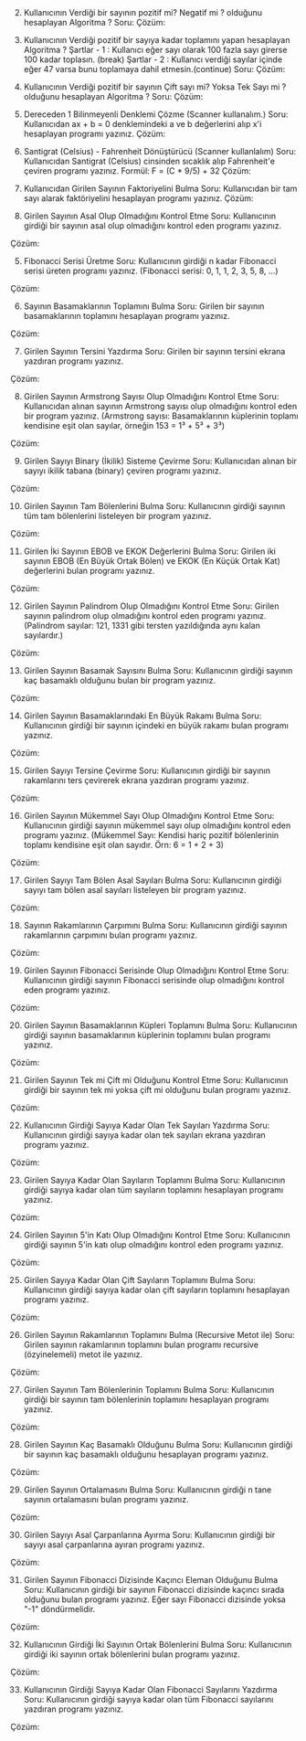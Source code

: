 ##  
2. Kullanıcının Verdiği bir sayının pozitif mi? Negatif mi ? olduğunu hesaplayan Algoritma ?
      Soru:
      Çözüm:

1.  Kullanıcının Verdiği pozitif bir sayıya kadar toplamını yapan hesaplayan Algoritma ?
Şartlar - 1 : Kullanıcı eğer sayı olarak  100  fazla sayı girerse 100 kadar toplasın. (break)
Şartlar - 2 : Kullanıcı verdiği sayılar içinde eğer 47 varsa bunu toplamaya dahil etmesin.(continue)
    Soru:
    Çözüm:

1.  Kullanıcının Verdiği pozitif bir sayının Çift sayı mi? Yoksa Tek Sayı mi ? olduğunu hesaplayan Algoritma ?
      Soru:
      Çözüm:

    

4. Dereceden 1 Bilinmeyenli Denklemi Çözme (Scanner kullanalım.)
      Soru:
      Kullanıcıdan ax + b = 0 denklemindeki a ve b değerlerini alıp x'i hesaplayan programı yazınız.
      Çözüm:



2. Santigrat (Celsius) - Fahrenheit Dönüştürücü (Scanner kullanlalım)
   Soru:
   Kullanıcıdan Santigrat (Celsius) cinsinden sıcaklık alıp Fahrenheit'e çeviren programı yazınız.
   Formül: F = (C * 9/5) + 32
   Çözüm:


3. Kullanıcıdan Girilen Sayının Faktoriyelini Bulma
   Soru:
   Kullanıcıdan bir tam sayı alarak faktöriyelini hesaplayan programı yazınız.
   Çözüm:


4. Girilen Sayının Asal Olup Olmadığını Kontrol Etme
   Soru:
   Kullanıcının girdiği bir sayının asal olup olmadığını kontrol eden programı yazınız.

Çözüm:



5. Fibonacci Serisi Üretme
   Soru:
   Kullanıcının girdiği n kadar Fibonacci serisi üreten programı yazınız.
   (Fibonacci serisi: 0, 1, 1, 2, 3, 5, 8, ...)

Çözüm:



6. Sayının Basamaklarının Toplamını Bulma
   Soru:
   Girilen bir sayının basamaklarının toplamını hesaplayan programı yazınız.

Çözüm:



7. Girilen Sayının Tersini Yazdırma
   Soru:
   Girilen bir sayının tersini ekrana yazdıran programı yazınız.

Çözüm:



8. Girilen Sayının Armstrong Sayısı Olup Olmadığını Kontrol Etme
   Soru:
   Kullanıcıdan alınan sayının Armstrong sayısı olup olmadığını kontrol eden bir program yazınız.
   (Armstrong sayısı: Basamaklarının küplerinin toplamı kendisine eşit olan sayılar, örneğin 153 = 1³ + 5³ + 3³)

Çözüm:



9. Girilen Sayıyı Binary (İkilik) Sisteme Çevirme
   Soru:
   Kullanıcıdan alınan bir sayıyı ikilik tabana (binary) çeviren programı yazınız.

Çözüm:



10. Girilen Sayının Tam Bölenlerini Bulma
    Soru:
    Kullanıcının girdiği sayının tüm tam bölenlerini listeleyen bir program yazınız.

Çözüm:


11. Girilen İki Sayının EBOB ve EKOK Değerlerini Bulma
    Soru:
    Girilen iki sayının EBOB (En Büyük Ortak Bölen) ve EKOK (En Küçük Ortak Kat) değerlerini bulan programı yazınız.

Çözüm:


12. Girilen Sayının Palindrom Olup Olmadığını Kontrol Etme
    Soru:
    Girilen sayının palindrom olup olmadığını kontrol eden programı yazınız.
    (Palindrom sayılar: 121, 1331 gibi tersten yazıldığında aynı kalan sayılardır.)

Çözüm:


13. Girilen Sayının Basamak Sayısını Bulma
    Soru:
    Kullanıcının girdiği sayının kaç basamaklı olduğunu bulan bir program yazınız.

Çözüm:


14. Girilen Sayının Basamaklarındaki En Büyük Rakamı Bulma
    Soru:
    Kullanıcının girdiği bir sayının içindeki en büyük rakamı bulan programı yazınız.

Çözüm:


15. Girilen Sayıyı Tersine Çevirme
    Soru:
    Kullanıcının girdiği bir sayının rakamlarını ters çevirerek ekrana yazdıran programı yazınız.

Çözüm:

16. Girilen Sayının Mükemmel Sayı Olup Olmadığını Kontrol Etme
    Soru:
    Kullanıcının girdiği sayının mükemmel sayı olup olmadığını kontrol eden programı yazınız.
    (Mükemmel Sayı: Kendisi hariç pozitif bölenlerinin toplamı kendisine eşit olan sayıdır. Örn: 6 = 1 + 2 + 3)

Çözüm:


17. Girilen Sayıyı Tam Bölen Asal Sayıları Bulma
    Soru:
    Kullanıcının girdiği sayıyı tam bölen asal sayıları listeleyen bir program yazınız.

Çözüm:

18. Sayının Rakamlarının Çarpımını Bulma
    Soru:
    Kullanıcının girdiği sayının rakamlarının çarpımını bulan programı yazınız.

Çözüm:

19. Girilen Sayının Fibonacci Serisinde Olup Olmadığını Kontrol Etme
    Soru:
    Kullanıcının girdiği sayının Fibonacci serisinde olup olmadığını kontrol eden programı yazınız.

Çözüm:


20. Girilen Sayının Basamaklarının Küpleri Toplamını Bulma
    Soru:
    Kullanıcının girdiği sayının basamaklarının küplerinin toplamını bulan programı yazınız.

Çözüm:


21. Girilen Sayının Tek mi Çift mi Olduğunu Kontrol Etme
    Soru:
    Kullanıcının girdiği bir sayının tek mi yoksa çift mi olduğunu bulan programı yazınız.

Çözüm:


22. Kullanıcının Girdiği Sayıya Kadar Olan Tek Sayıları Yazdırma
    Soru:
    Kullanıcının girdiği sayıya kadar olan tek sayıları ekrana yazdıran programı yazınız.

Çözüm:


23. Girilen Sayıya Kadar Olan Sayıların Toplamını Bulma
    Soru:
    Kullanıcının girdiği sayıya kadar olan tüm sayıların toplamını hesaplayan programı yazınız.

Çözüm:


24. Girilen Sayının 5'in Katı Olup Olmadığını Kontrol Etme
    Soru:
    Kullanıcının girdiği sayının 5'in katı olup olmadığını kontrol eden programı yazınız.

Çözüm:


25. Girilen Sayıya Kadar Olan Çift Sayıların Toplamını Bulma
    Soru:
    Kullanıcının girdiği sayıya kadar olan çift sayıların toplamını hesaplayan programı yazınız.

Çözüm:



26. Girilen Sayının Rakamlarının Toplamını Bulma (Recursive Metot ile)
    Soru:
    Girilen sayının rakamlarının toplamını bulan programı recursive (özyinelemeli) metot ile yazınız.

Çözüm:


27. Girilen Sayının Tam Bölenlerinin Toplamını Bulma
    Soru:
    Kullanıcının girdiği bir sayının tam bölenlerinin toplamını hesaplayan programı yazınız.

Çözüm:


28. Girilen Sayının Kaç Basamaklı Olduğunu Bulma
    Soru:
    Kullanıcının girdiği bir sayının kaç basamaklı olduğunu hesaplayan programı yazınız.

Çözüm:


29. Girilen Sayının Ortalamasını Bulma
    Soru:
    Kullanıcının girdiği n tane sayının ortalamasını bulan programı yazınız.

Çözüm:


30. Girilen Sayıyı Asal Çarpanlarına Ayırma
    Soru:
    Kullanıcının girdiği bir sayıyı asal çarpanlarına ayıran programı yazınız.

Çözüm:


31. Girilen Sayının Fibonacci Dizisinde Kaçıncı Eleman Olduğunu Bulma
    Soru:
    Kullanıcının girdiği bir sayının Fibonacci dizisinde kaçıncı sırada olduğunu bulan programı yazınız. Eğer sayı Fibonacci dizisinde yoksa "-1" döndürmelidir.

Çözüm:


32. Kullanıcının Girdiği İki Sayının Ortak Bölenlerini Bulma
    Soru:
    Kullanıcının girdiği iki sayının ortak bölenlerini bulan programı yazınız.

Çözüm:


33. Kullanıcının Girdiği Sayıya Kadar Olan Fibonacci Sayılarını Yazdırma
    Soru:
    Kullanıcının girdiği sayıya kadar olan tüm Fibonacci sayılarını yazdıran programı yazınız.

Çözüm: